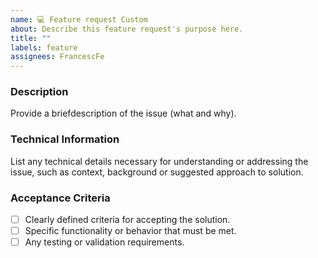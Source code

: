 ```yaml
---
name: 💻 Feature request Custom
about: Describe this feature request's purpose here.
title: ""
labels: feature
assignees: FrancescFe
---
```


### Description

Provide a briefdescription of the issue (what and why).

### Technical Information

List any technical details necessary for understanding or addressing the issue, such as context, background or suggested approach to solution.

### Acceptance Criteria

- [ ] Clearly defined criteria for accepting the solution.
- [ ] Specific functionality or behavior that must be met.
- [ ] Any testing or validation requirements.
